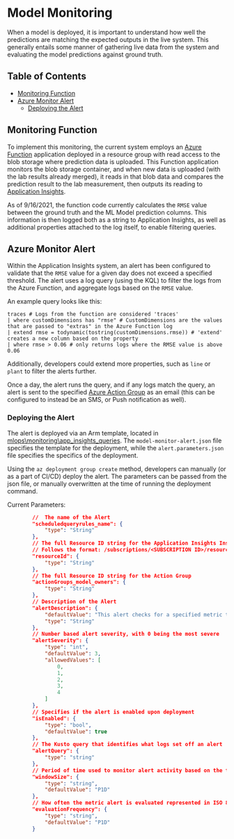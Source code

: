 <!-- omit in toc -->
# Model Monitoring

When a model is deployed, it is important to understand how well the predictions are matching the expected outputs in the live system.
This generally entails some manner of gathering live data from the system and evaluating the model predictions against ground truth.

<!-- omit in toc -->
## Table of Contents

- [Monitoring Function](#monitoring-function)
- [Azure Monitor Alert](#azure-monitor-alert)
  - [Deploying the Alert](#deploying-the-alert)

## Monitoring Function

To implement this monitoring, the current system employs an [Azure Function](https://docs.microsoft.com/en-us/azure/azure-functions/functions-overview)
application deployed in a resource group with read access to the blob storage where prediction data is uploaded.
This Function application monitors the blob storage container, and when new data is uploaded (with the lab results already merged),
it reads in that blob data and compares the prediction result to the lab measurement,
then outputs its reading to [Application Insights](https://docs.microsoft.com/en-us/azure/azure-monitor/app/app-insights-overview).

As of 9/16/2021, the function code currently calculates the `RMSE` value between the ground truth and the ML Model prediction
columns. This information is then logged both as a string to Application Insights, as well as additional properties
attached to the log itself, to enable filtering queries.

## Azure Monitor Alert

Within the Application Insights system, an alert has been configured to validate that the `RMSE` value for a given
day does not exceed a specified threshold. The alert uses a log query (using the KQL) to
filter the logs from the Azure Function, and aggregate logs based on the `RMSE` value.

An example query looks like this:

```Kusto
traces # Logs from the function are considered 'traces'
| where customDimensions has "rmse" # CustomDimensions are the values that are passed to "extras" in the Azure Function log
| extend rmse = todynamic(tostring(customDimensions.rmse)) # 'extend' creates a new column based on the property
| where rmse > 0.06 # only returns logs where the RMSE value is above 0.06
```

Additionally, developers could extend more properties, such as `line` or `plant` to filter the alerts further.

Once a day, the alert runs the query, and if any logs match the query, an alert is sent to the specified
[Azure Action Group](https://docs.microsoft.com/en-us/azure/azure-monitor/alerts/action-groups) as an email
(this can be configured to instead be an SMS, or Push notification as well).

### Deploying the Alert

The alert is deployed via an Arm template, located in
[mlops\monitoring\app_insights_queries](./monitoring/app_insights_queries).
The `model-monitor-alert.json` file specifies the template for the deployment, while the `alert.parameters.json`
file specifies the specifics of the deployment.

Using the `az deployment group create` method, developers can manually (or as a part of CI/CD) deploy the
alert. The parameters can be passed from the json file, or manually overwritten at the time of running
the deployment command.

Current Parameters:

```json
        //  The name of the Alert
        "scheduledqueryrules_name": {
            "type": "String"
        },
        // The full Resource ID string for the Application Insights Instance
        // Follows the format: /subscriptions/<SUBSCRIPTION ID>/resourceGroups/<RESOURCE GROUP>/providers/microsoft.insights/components/<APP INSIGHTS INSTANCE NAME>
        "resourceId": {
            "type": "String"
        },
        // The full Resource ID string for the Action Group
        "actionGroups_model_owners": {
            "type": "String"
        },
        // Description of the Alert
        "alertDescription": {
            "defaultValue": "This alert checks for a specified metric to be below a given value",
            "type": "String"
        },
        // Number based alert severity, with 0 being the most severe
        "alertSeverity": {
            "type": "int",
            "defaultValue": 3,
            "allowedValues": [
                0,
                1,
                2,
                3,
                4
            ]
        },
        // Specifies if the alert is enabled upon deployment
        "isEnabled": {
            "type": "bool",
            "defaultValue": true
        },
        // The Kusto query that identifies what logs set off an alert
        "alertQuery": {
            "type": "string"
        },
        // Period of time used to monitor alert activity based on the threshold. Must be between one minute and one day. ISO 8601 duration format.
        "windowSize": {
            "type": "string",
            "defaultValue": "P1D"
        },
        // How often the metric alert is evaluated represented in ISO 8601 duration format
        "evaluationFrequency": {
            "type": "string",
            "defaultValue": "P1D"
        }
```
